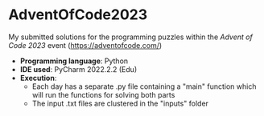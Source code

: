 # AdventOfCode2023
My submitted solutions for the programming puzzles within the _Advent of Code 2023_ event (https://adventofcode.com/)

* **Programming language**: Python
* **IDE used**: PyCharm 2022.2.2 (Edu)
* **Execution**:
  * Each day has a separate .py file containing a "main" function which will run the functions for solving both parts
  * The input .txt files are clustered in the "inputs" folder
